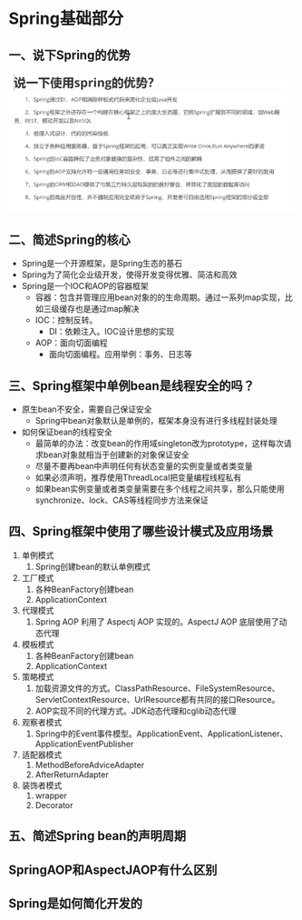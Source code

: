 # Spring基础部分

## 一、说下Spring的优势

![Spring的优势](./images/Spring的优势.png)

## 二、简述Spring的核心

* Spring是一个开源框架，是Spring生态的基石
* Spring为了简化企业级开发，使得开发变得优雅、简洁和高效
* Spring是一个IOC和AOP的容器框架
  * 容器：包含并管理应用bean对象的的生命周期。通过一系列map实现，比如三级缓存也是通过map解决
  * IOC：控制反转。
    * DI：依赖注入。IOC设计思想的实现
  * AOP：面向切面编程
    * 面向切面编程。应用举例：事务、日志等

## 三、Spring框架中单例bean是线程安全的吗？

* 原生bean不安全，需要自己保证安全
  * Spring中bean对象默认是单例的，框架本身没有进行多线程封装处理
* 如何保证bean的线程安全
  * 最简单的办法：改变bean的作用域singleton改为prototype，这样每次请求bean对象就相当于创建新的对象保证安全
  * 尽量不要再bean中声明任何有状态变量的实例变量或者类变量
  * 如果必须声明，推荐使用ThreadLocal把变量编程线程私有
  * 如果bean实例变量或者类变量需要在多个线程之间共享，那么只能使用synchronize、lock、CAS等线程同步方法来保证

## 四、Spring框架中使用了哪些设计模式及应用场景

1. 单例模式
   1. Spring创建bean的默认单例模式
2. 工厂模式
   1. 各种BeanFactory创建bean
   2. ApplicationContext
3. 代理模式
   1. Spring AOP 利用了 Aspectj AOP 实现的。AspectJ AOP 底层使用了动态代理
4. 模板模式
   1. 各种BeanFactory创建bean
   2. ApplicationContext
5. 策略模式
   1. 加载资源文件的方式。ClassPathResource、FileSystemResource、ServletContextResource、UrlResource都有共同的接口Resource。
   2. AOP实现不同的代理方式。JDK动态代理和cglib动态代理
6. 观察者模式
   1. Spring中的Event事件模型。ApplicationEvent、ApplicationListener、ApplicationEventPublisher
7. 适配器模式
   1. MethodBeforeAdviceAdapter
   2. AfterReturnAdapter
8. 装饰者模式
   1. wrapper
   2. Decorator

## 五、简述Spring bean的声明周期

## SpringAOP和AspectJAOP有什么区别

## Spring是如何简化开发的